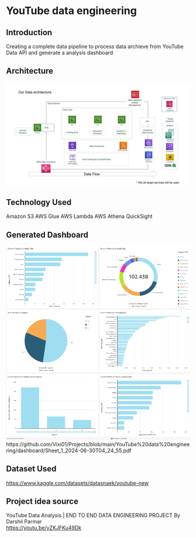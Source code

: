 # YouTube data engineering

## Introduction

Creating a complete data pipeline to process data archieve from YouTube Data API and generate a analysis dashboard

## Architecture 
<img src="architecture.jpeg">

## Technology Used
Amazon S3
AWS Glue
AWS Lambda
AWS Athena
QuickSight

## Generated Dashboard

<img src="YT_dashboard.png">
https://github.com/Vixi01/Projects/blob/main/YouTube%20data%20engineering/dashboard/Sheet_1_2024-06-30T04_24_55.pdf

## Dataset Used

https://www.kaggle.com/datasets/datasnaek/youtube-new

## Project idea source
YouTube Data Analysis | END TO END DATA ENGINEERING PROJECT By Darshil Parmar\
https://youtu.be/yZKJFKu49Dk
